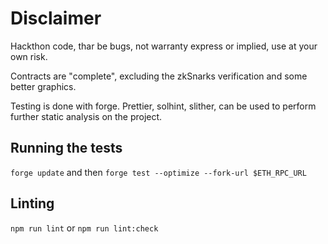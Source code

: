 # Disclaimer

Hackthon code, thar be bugs, not warranty express or implied, use at your own risk.

Contracts are "complete", excluding the zkSnarks verification and some better graphics.

Testing is done with forge. Prettier, solhint, slither, can be used to perform further static analysis on the project.

## Running the tests

`forge update` and then `forge test --optimize --fork-url $ETH_RPC_URL`

## Linting

`npm run lint` or `npm run lint:check`